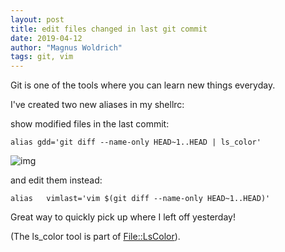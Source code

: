 ```yaml
---
layout: post
title: edit files changed in last git commit
date: 2019-04-12
author: "Magnus Woldrich"
tags: git, vim
---
```


Git is one of the tools where you can learn new things everyday.


I've created two new aliases in my shellrc:

show modified files in the last commit:
```
alias gdd='git diff --name-only HEAD~1..HEAD | ls_color'
```
![img](/assets/vimlast)

and edit them instead:
```
alias   vimlast='vim $(git diff --name-only HEAD~1..HEAD)'
```

Great way to quickly pick up where I left off yesterday!

(The ls_color tool is part of
[File::LsColor](https://metacpan.org/pod/File::LsColor)).
